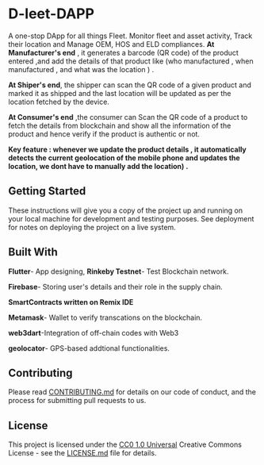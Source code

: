 # D-leet-DAPP

A one-stop DApp for all things Fleet. Monitor fleet and asset activity, Track their location and Manage OEM, HOS and ELD compliances.
**At Manufacturer's end** , it generates a barcode (QR code) of the product entered ,and add the details of that product like (who manufactured , when manufactured , and what was the location ) .

**At Shiper's end**, the shipper can scan the QR code of a given product and marked it as shipped and the last location will be updated as per the location fetched by the device.

**At Consumer's end** ,the consumer can Scan the QR code of a product to fetch the details from blockchain and show all the information of the product and hence verify if the product is authentic or not.

**Key feature : whenever we update the product details , it automatically detects the current geolocation of the mobile phone and updates the location, we dont have to
manually add the location) .**
## Getting Started

These instructions will give you a copy of the project up and running on
your local machine for development and testing purposes. See deployment
for notes on deploying the project on a live system.


## Built With

  **Flutter**- App designing,
**Rinkeby Testnet**- Test Blockchain network.

**Firebase**- Storing user's details and their role in the supply chain.

**SmartContracts written on Remix IDE** 

**Metamask**- Wallet to verify transcations on the blockchain.

**web3dart**-Integration of off-chain codes with Web3

**geolocator**- GPS-based addtional functionalities.

## Contributing

Please read [CONTRIBUTING.md](CONTRIBUTING.md) for details on our code
of conduct, and the process for submitting pull requests to us.



## License

This project is licensed under the [CC0 1.0 Universal](LICENSE.md)
Creative Commons License - see the [LICENSE.md](LICENSE.md) file for
details.
